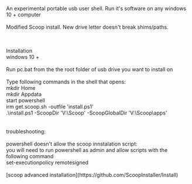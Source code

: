 An experimental portable usb user shell. Run it's software on any windows 10 + computer<br>
<br>
Modified Scoop install. New drive letter doesn't break shims/paths.<br>

<br>
<br>
Installation<br>
windows 10 +<br>
<br>
Run pc.bat from the the root folder of usb drive you want to install on<br>
<br>
Type following commands in the shell that opens:<br>
mkdir Home<br>
mkdir Appdata<br>
start powershell<br>
irm get.scoop.sh -outfile 'install.ps1'<br>
.\install.ps1 -ScoopDir 'V:\Scoop' -ScoopGlobalDir 'V:\Scoop\apps'<br>
<br>
<br>
troubleshooting:<br>
<br>
powershell doesn't allow the scoop innstalation script:<br>
you will need to run powershell as admin and allow scripts with the following command<br>
set-executionpolicy remotesigned<br>
<br>
[scoop advanced installation](https://github.com/ScoopInstaller/Install)
